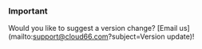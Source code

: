 <!-- usedin: [ _general/Introduction/technical-specifications.md] -->


### Important

Would you like to suggest a version change? [Email us](mailto:support@cloud66.com?subject=Version update)!



